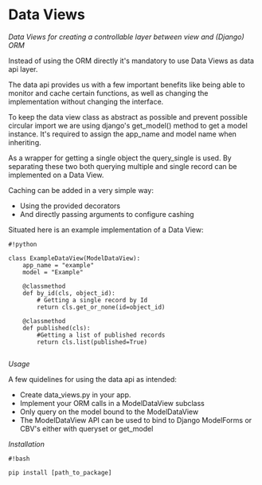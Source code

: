 # Data Views #

*Data Views for creating a controllable layer between view and (Django) ORM*

Instead of using the ORM directly it's mandatory to use Data Views as data api layer.

The data api provides us with a few important benefits like being able to monitor and cache certain functions, as well as changing the implementation without changing the interface.

To keep the data view class as abstract as possible and prevent possible circular import we are using django's get_model() method to get a model instance. It's required to assign the app_name and model name when inheriting.

As a wrapper for getting a single object the query_single is used. By separating these two both querying multiple and single record can be implemented on a Data View.

Caching can be added in a very simple way:
- Using the provided decorators
- And directly passing arguments to configure cashing

Situated here is an example implementation of a Data View:


```
#!python

class ExampleDataView(ModelDataView):    
    app_name = "example"
    model = "Example"
    
    @classmethod
    def by_id(cls, object_id):
        # Getting a single record by Id
        return cls.get_or_none(id=object_id)

    @classmethod
    def published(cls):
        #Getting a list of published records
        return cls.list(published=True)
        
```

*Usage*

A few quidelines for using the data api as intended:

- Create data_views.py in your app.
- Implement your ORM calls in a ModelDataView subclass
- Only query on the model bound to the ModelDataView
- The ModelDataView API can be used to bind to Django ModelForms or CBV's either with queryset or get_model


*Installation*

```
#!bash

pip install [path_to_package]

```
